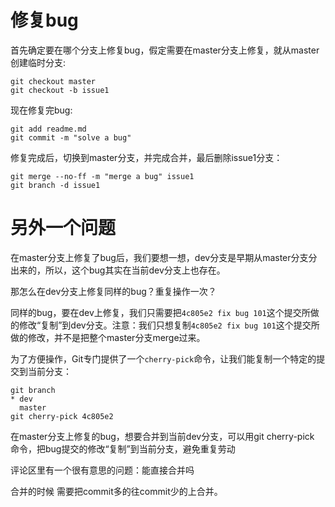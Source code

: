 # 修复bug
首先确定要在哪个分支上修复bug，假定需要在master分支上修复，就从master创建临时分支:
```
git checkout master
git checkout -b issue1
```
现在修复完bug:
```
git add readme.md
git commit -m "solve a bug"
```
修复完成后，切换到master分支，并完成合并，最后删除issue1分支：
```
git merge --no-ff -m "merge a bug" issue1
git branch -d issue1
```

# 另外一个问题
在master分支上修复了bug后，我们要想一想，dev分支是早期从master分支分出来的，所以，这个bug其实在当前dev分支上也存在。

那怎么在dev分支上修复同样的bug？重复操作一次？

同样的bug，要在dev上修复，我们只需要把`4c805e2 fix bug 101`这个提交所做的修改“复制”到dev分支。注意：我们只想复制`4c805e2 fix bug 101`这个提交所做的修改，并不是把整个master分支merge过来。

为了方便操作，Git专门提供了一个`cherry-pick`命令，让我们能复制一个特定的提交到当前分支：
```
git branch
* dev
  master
git cherry-pick 4c805e2
```
在master分支上修复的bug，想要合并到当前dev分支，可以用git cherry-pick <commit>命令，把bug提交的修改“复制”到当前分支，避免重复劳动

评论区里有一个很有意思的问题：能直接合并吗

合并的时候 需要把commit多的往commit少的上合并。
